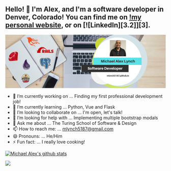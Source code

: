 ## Hello! 👋 I'm Alex, and I'm a software developer in Denver, Colorado! You can find me on [!my personal website][1], or on [![LinkedIn][3.2]][3].

<!-- Icons -->

[1.2]: https://raw.githubusercontent.com/mlynch5187/mlynch5187/main/GitHub-Mark-32px.png
[2.2]: https://raw.githubusercontent.com/mlynch5187/mlynch5187/main/linkedin_icon.png (LinkedIn icon without padding)

<!-- Links to your social media accounts -->

[1]: https://mlynch5187.github.io
[2]: https://www.linkedin.com/in/michaelalexlynch/

[![Header](https://raw.githubusercontent.com/mlynch5187/mlynch5187/main/Goalsetter.png "Header")](https://mlynch5187.github.io/)

- 🔭 I’m currently working on ... Finding my first professional development job!
- 🌱 I’m currently learning ... Python, Vue and Flask
- 👯 I’m looking to collaborate on ... I'm open, let's talk!
- 🤔 I’m looking for help with ... Implementing multiple bootstrap modals
- 💬 Ask me about ... The Turing School of Software & Design
- 📫 How to reach me: ... mlynch5187@gmail.com
- 😄 Pronouns: ... He/Him
- ⚡ Fun fact: ... I really love cooking!

[![Michael Alex's github stats](https://github-readme-stats.vercel.app/api?username=mlynch5187)](https://github.com/mlynch5187/github-readme-stats)

![](https://img.shields.io/badge/<LinkedIn>-<michaelalexlynch>-informational?style=flat&logo=<LOGO_NAME>&logoColor=white&color=2bbc8a)
